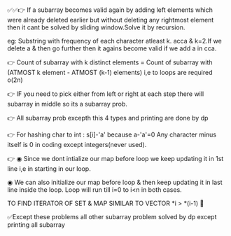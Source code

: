 ✅✅👉 If a subarray becomes valid again by adding left elements which were already deleted earlier but without deleting any rightmost element then it cant be solved by sliding window.Solve it by recursion.

eg: Substring with frequency of each character atleast k. acca & k=2.If we delete a & then go further then it agains become valid if we add a in cca.

👉 Count of subarray with k distinct elements = Count of subarray with (ATMOST k element - ATMOST (k-1) elements) i,e to loops are required o(2n)

👉 IF you need to pick either from left or right at each step there will subarray in middle so its a subarray prob.

👉 All subarray prob excepth this 4 types and printing are done by dp

👉 For hashing char to int : s[i]-'a' because a-'a'=0  Any character minus itself is 0 in coding except integers(never used).

👉 ◉ Since we dont intialize our map before loop we keep updating it in 1st line i,e in starting in our loop.

◉ We can also initialize our map before loop & then keep updating it in last line inside the loop. Loop will run till i=0 to i<n in both cases.

TO FIND ITERATOR OF SET & MAP SIMILAR TO VECTOR *i > *(i-1)
🤜

✅Except these problems all other subarray problem solved by dp except printing all subarray
